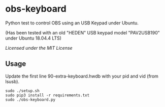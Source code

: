 # obs-keyboard
Python test to control OBS using an USB Keypad under Ubuntu.

(Has been tested with an old "HEDEN" USB keypad model "PAV2USB190" under Ubuntu 18.04.4 LTS)

_Licensed under the MIT License_

## Usage

Update the first line 90-extra-keyboard.hwdb with your pid and vid (from lsusb).

```
sudo ./setup.sh
sudo pip3 install -r requirements.txt
sudo ./obs-keyboard.py
```
